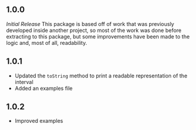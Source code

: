 ## 1.0.0

*Initial Release*
This package is based off of work that was previously developed inside another project, so most of the work was done before extracting to this package, but some improvements have been made to the logic and, most of all, readability.

## 1.0.1
  * Updated the `toString` method to print a readable representation of the interval
  * Added an examples file

## 1.0.2
  * Improved examples